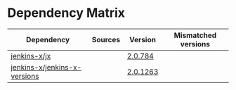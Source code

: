 # Dependency Matrix

Dependency | Sources | Version | Mismatched versions
---------- | ------- | ------- | -------------------
[jenkins-x/jx](https://github.com/jenkins-x/jx.git) |  | [2.0.784](https://github.com/jenkins-x/jx/releases/tag/v2.0.784) | 
[jenkins-x/jenkins-x-versions](https://github.com/jenkins-x/jenkins-x-versions) |  | [2.0.1263]() | 
